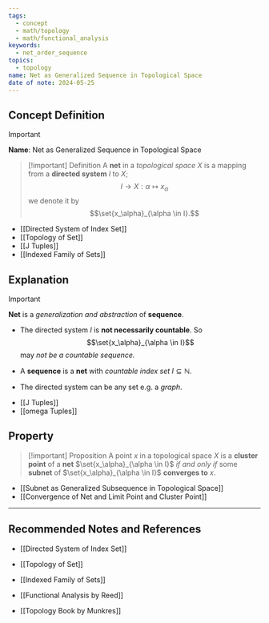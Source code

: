 ```yaml
---
tags:
  - concept
  - math/topology
  - math/functional_analysis
keywords:
  - net_order_sequence
topics:
  - topology
name: Net as Generalized Sequence in Topological Space
date of note: 2024-05-25
---
```


## Concept Definition

>[!important]
>**Name**: Net as Generalized Sequence in Topological Space

>[!important] Definition
>A **net** in a *topological space* $X$ is a mapping from a **directed system** $I$ to $X$; 
>$$
>I \to X: \alpha \mapsto x_{\alpha}
>$$
>we denote it by $$\set{x_\alpha}_{\alpha \in I}.$$

- [[Directed System of Index Set]]
- [[Topology of Set]]
- [[J Tuples]]
- [[Indexed Family of Sets]]

## Explanation

>[!important]
>**Net** is a *generalization and abstraction* of **sequence**. 
>
>- The directed system $I$ is **not necessarily countable**. So $$\set{x_\alpha}_{\alpha \in I}$$ may *not be a countable sequence.* 
>
>- A **sequence** is a **net** with *countable index set* $I \subseteq \mathbb{N}$. 
>- The directed system can be any set e.g. a *graph*.

- [[J Tuples]]
- [[omega Tuples]]


## Property

>[!important] Proposition
>A point $x$ in a topological space $X$ is a **cluster point** of a **net** $\set{x_\alpha}_{\alpha \in I}$ *if and only if* some **subnet** of $\set{x_\alpha}_{\alpha \in I}$ **converges to** $x$.

- [[Subnet as Generalized Subsequence in Topological Space]]
- [[Convergence of Net and Limit Point and Cluster Point]]





-----------
##  Recommended Notes and References

- [[Directed System of Index Set]]
- [[Topology of Set]]
- [[Indexed Family of Sets]]


- [[Functional Analysis by Reed]]
- [[Topology Book by Munkres]]